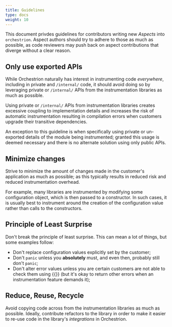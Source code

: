 ```yaml
---
title: Guidelines
type: docs
weight: 10
---
```


This document privdes guidelines for contributors writing new *Aspects* into
`orchestrion`. Aspect authors should try to adhere to those as much as possible,
as code reviewers may push back on aspect contributions that diverge without a
clear reason.

## Only use exported APIs

While Orchestrion naturally has interest in instrumenting code *everywhere*,
including in private and `/internal/` code, it should avoid doing so by
leveraging private or `/internal/` APIs from the instrumentation libraries as
much as possible.

Using private or `/internal/` APIs from instrumentation libraries creates
excessive coupling to implementation details and increases the risk of automatic
instrumentation resulting in compilation errors when customers upgrade their
transitive dependencies.

An exception to this guideline is when specifically using private or un-exported
details of the module being instrumented; granted this usage is deemed necessary
and there is no alternate solution using only public APIs.

## Minimize changes

Strive to minimize the amount of changes made in the customer's application as
much as possible; as this typically results in reduced risk and reduced
instrumentation overhead.

For example, many libraries are instrumented by modifying some configuration
object, which is then passed to a constructor. In such cases, it is usually best
to instrument around the creation of the configuration value rather than calls
to the constructors.

## Principle of Least Surprise

Don't break the principle of least surprise. This can mean a lot of things, but
some examples follow:

- Don't replace configuration values explicitly set by the customer;
- Don't `panic` unless you **absolutely** must, and even then, probably still
  don't `panic`;
- Don't alter error values unless you are certain customers are not able to
  check them using {{<godoc import-path="errors" name="Is">}} (but it's okay to return other
  errors when an instrumentation feature demands it);

## Reduce, Reuse, Recycle

Avoid copying code across from the instrumentation libraries as much as
possible. Ideally, contribute refactors to the library in order to make it
easier to re-use code in the library's *integrations* in Orchestrion.

